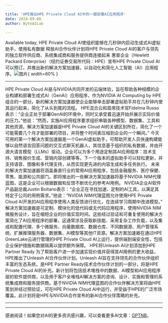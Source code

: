 ```yaml
---

title: 'HPE推出HPE Private Cloud AI中的一键部署AI应用程序'
date: 2024-09-08
author: ByteAILab

---
```


Available today, HPE Private Cloud AI使组织能够在几秒钟内启动生成式AI虚拟助手，使用私有数据
释放AI合作伙伴计划将HPE Private Cloud AI的客户与领先的独立软件供应商、系统集成商和服务提供商连接起来
惠普企业（Hewlett Packard Enterprise）（纽约证券交易所代码：HPE）宣布HPE Private Cloud AI可以预订，并推出新的解决方案加速器，以自动化和简化人工智能（AI）应用程序。![图片](https://ai-techpark.com/wp-content/uploads/2024/09/HPE-Introduces-960x540.jpg){ width=60% }

---
HPE Private Cloud AI是与NVIDIA共同开发的云端体验，旨在帮助各种规模的企业构建和部署生成式AI（GenAI）应用程序，作为NVIDIA AI Computing by HPE组合的一部分。新的解决方案加速器使企业能够单击部署虚拟助手并在几秒钟内使其运行起来，简化了从头到尾的流程。
HPE混合云和首席技术官Fidelma Russo表示：“企业正处于部署GenAI的环境中，同时又承受着迅速开始并展示实际价值的压力。”他说：“然而，实施AI应用程序要求组织串联各种模型、数据集、工具和其他资源。解决方案加速器是HPE Private Cloud AI的关键区别所在，简化了一个可能需要几个月才能部署的项目，并将整个时间表压缩到企业的一个瞬间。”
今天可用的第一个解决方案加速器是一个GenAI虚拟助手，可帮助开发人员快速构建能够以自然语言回答问题的交互式聊天机器人，其信息基于组织的私有数据，并由开源大语言模型（LLMs）驱动。企业可以为多个用途定制其AI应用程序：技术支持、销售报价生成、营销内容创建等等。下一个版本的虚拟助手可以轻松更新，并支持语音、图像和多代理支持，从而实现更先进的内容生成和多任务执行。
未来的解决方案加速器将涵盖垂直行业的常用AI应用程序，包括金融服务、医疗保健、零售、能源和公共部门。即将推出的一些解决方案加速器将基于NVIDIA NIM代理蓝图，这是企业可以根据数据和反馈不断优化的参考AI用例。
NVIDIA企业AI软件产品副总裁Justin Boitano表示：“企业正在寻找加速、定制的AI工具，以满足其特定于公司的用例需求。”他说：“NVIDIA NIM代理蓝图允许使用HPE Private Cloud AI开发的AI应用程序使用人类反馈进行优化，在连续学习周期中改进模型。”
解决方案加速器是可定制、模块化的低代码或无代码应用程序，使用NVIDIA NIM微服务设计，旨在缩短企业的价值实现时间。这些经过验证和可重复使用的解决方案简化了AI应用程序的部署，这通常涉及获取新技能、采用复杂工作负载，以及集成和配置代理、多个微服务、向量数据库、数据仓库、不同数据源、用户管理系统、扩展推理服务器、数据集、AI模型等其他IT资源。解决方案加速器在通过HPE GreenLake云进行管理的HPE Private Cloud AI上运行，提供端到端安全性，包括企业保护措施和数据隔离以提供额外保障。
HPE将Unleash AI计划添加到HPE Partner Ready
为了帮助客户进一步加速实现价值并获得其AI用例的更大收益，HPE推出了Unleash AI合作伙伴计划。Unleash AI旨在支持领先的合作伙伴组织丰富的生态系统，是HPE Partner Ready技术合作伙伴计划的一部分，将是HPE Private Cloud AI的补充。新计划将包括技术堆栈中的数据、AI模型和AI应用程序层的软件提供商，以及用于客户全堆栈AI解决方案的咨询、设计、实施和管理的系统集成商和服务提供商。基于NVIDIA NIM代理蓝图的合作伙伴解决方案将由HPE策划并经过预验证，可在HPE Private Cloud AI中运行，并受益于HPE的广泛市场覆盖。此计划将是HPE与NVIDIA合作宣布的新AI合作伙伴策略的补充。

---
---
感谢阅读！如果您对AI的更多资讯感兴趣，可以查看更多AI文章：[GPTNB](https://gptnb.com)。